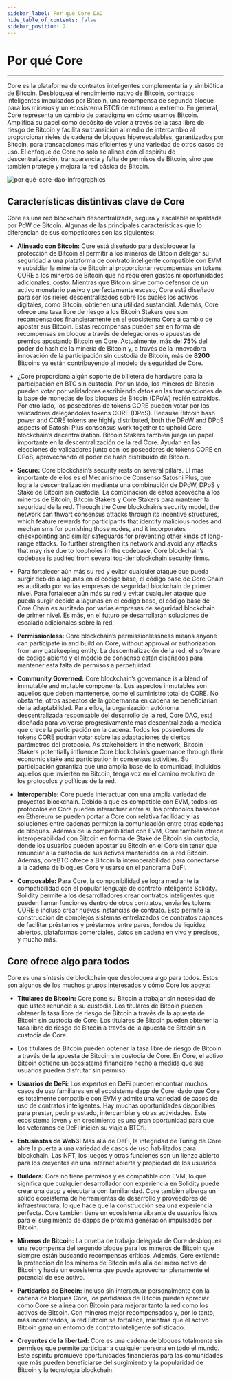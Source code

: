 ```yaml
---
sidebar_label: Por qué Core DAO
hide_table_of_contents: false
sidebar_position: 2
---
```


# Por qué  Core

---

Core es la plataforma de contratos inteligentes complementaria y simbiótica de Bitcoin. Desbloquea el rendimiento nativo de Bitcoin, contratos inteligentes impulsados ​​por Bitcoin, una recompensa de segundo bloque para los mineros y un ecosistema BTCfi de extremo a extremo. En general, Core representa un cambio de paradigma en cómo usamos Bitcoin. Amplifica su papel como depósito de valor a través de la tasa libre de riesgo de Bitcoin y facilita su transición al medio de intercambio al proporcionar rieles de cadena de bloques hiperescalables, garantizados por Bitcoin, para transacciones más eficientes y una variedad de otros casos de uso. El enfoque de Core no sólo se alinea con el espíritu de descentralización, transparencia y falta de permisos de Bitcoin, sino que también protege y mejora la red básica de Bitcoin.

![por qué-core-dao-infrographics](../../../static/img/Infographic.png)

## Características distintivas clave de Core

Core es una red blockchain descentralizada, segura y escalable respaldada por PoW de Bitcoin. Algunas de las principales características que lo diferencian de sus competidores son las siguientes:

- **Alineado con Bitcoin:** Core está diseñado para desbloquear la protección de Bitcoin al permitir a los mineros de Bitcoin delegar su seguridad a una plataforma de contrato inteligente compatible con EVM y subsidiar la minería de Bitcoin al proporcionar recompensas en tokens CORE a los mineros de Bitcoin que no requieren gastos ni oportunidades adicionales. costo. Mientras que Bitcoin sirve como defensor de un activo monetario pasivo y perfectamente escaso, Core está diseñado para ser los rieles descentralizados sobre los cuales los activos digitales, como Bitcoin, obtienen una utilidad sustancial. Además, Core ofrece una tasa libre de riesgo a los Bitcoin Stakers que son recompensados ​​financieramente en el ecosistema Core a cambio de apostar sus Bitcoin. Estas recompensas pueden ser en forma de recompensas en bloque a través de delegaciones o apuestas de premios apostando Bitcoin en Core. Actualmente, más del **75%** del poder de hash de la minería de Bitcoin y, a través de la innovadora innovación de la participación sin custodia de Bitcoin, más de **8200** Bitcoins ya están contribuyendo al modelo de seguridad de Core.

- ¿Core proporciona algún soporte de billetera de hardware para la participación en BTC sin custodia. Por un lado, los mineros de Bitcoin pueden votar por validadores escribiendo datos en las transacciones de la base de monedas de los bloques de Bitcoin (DPoW) recién extraídos. Por otro lado, los poseedores de tokens CORE pueden votar por los validadores delegándoles tokens CORE (DPoS). Because Bitcoin hash power and CORE tokens are highly distributed, both the DPoW and DPoS aspects of Satoshi Plus consensus work together to uphold Core blockchain’s decentralization. Bitcoin Stakers también juega un papel importante en la descentralización de la red Core. Ayudan en las elecciones de validadores junto con los poseedores de tokens CORE en DPoS, aprovechando el poder de hash distribuido de Bitcoin.

- **Secure:** Core blockchain’s security rests on several pillars. El más importante de ellos es el Mecanismo de Consenso Satoshi Plus, que logra la descentralización mediante una combinación de DPoW, DPoS y Stake de Bitcoin sin custodia. La combinación de estos aprovecha a los mineros de Bitcoin, Bitcoin Stakers y Core Stakers para mantener la seguridad de la red. Through the Core blockchain’s security model, the network can thwart consensus attacks through its incentive structures, which feature rewards for participants that identify malicious nodes and mechanisms for punishing those nodes, and it incorporates checkpointing and similar safeguards for preventing other kinds of long-range attacks. To further strengthen its network and avoid any attacks that may rise due to loopholes in the codebase, Core blockchain’s codebase is audited from several top-tier blockchain security firms.

- Para fortalecer aún más su red y evitar cualquier ataque que pueda surgir debido a lagunas en el código base, el código base de Core Chain es auditado por varias empresas de seguridad blockchain de primer nivel. Para fortalecer aún más su red y evitar cualquier ataque que pueda surgir debido a lagunas en el código base, el código base de Core Chain es auditado por varias empresas de seguridad blockchain de primer nivel. Es más, en el futuro se desarrollarán soluciones de escalado adicionales sobre la red.

- **Permissionless:** Core blockchain’s permissionlessness means anyone can participate in and build on Core, without approval or authorization from any gatekeeping entity. La descentralización de la red, el software de código abierto y el modelo de consenso están diseñados para mantener esta falta de permisos a perpetuidad.

- **Community Governed:** Core blockchain’s governance is a blend of immutable and mutable components. Los aspectos inmutables son aquellos que deben mantenerse, como el suministro total de CORE. No obstante, otros aspectos de la gobernanza en cadena se beneficiarían de la adaptabilidad. Para ellos, la organización autónoma descentralizada responsable del desarrollo de la red, Core DAO, está diseñada para volverse progresivamente más descentralizada a medida que crece la participación en la cadena. Todos los poseedores de tokens CORE podrán votar sobre las adaptaciones de ciertos parámetros del protocolo. As stakeholders in the network, Bitcoin Stakers potentially influence Core blockchain’s governance through their economic stake and participation in consensus activities. Su participación garantiza que una amplia base de la comunidad, incluidos aquellos que invierten en Bitcoin, tenga voz en el camino evolutivo de los protocolos y políticas de la red.

- **Interoperable:** Core puede interactuar con una amplia variedad de proyectos blockchain. Debido a que es compatible con EVM, todos los protocolos en Core pueden interactuar entre sí, los protocolos basados ​​en Ethereum se pueden portar a Core con relativa facilidad y las soluciones entre cadenas permiten la comunicación entre otras cadenas de bloques. Además de la compatibilidad con EVM, Core también ofrece interoperabilidad con Bitcoin en forma de Stake de Bitcoin sin custodia, donde los usuarios pueden apostar su Bitcoin en el Core sin tener que renunciar a la custodia de sus activos mantenidos en la red Bitcoin. Además, coreBTC ofrece a Bitcoin la interoperabilidad para conectarse a la cadena de bloques Core y usarse en el panorama DeFi.

- **Composable:** Para Core, la componibilidad se logra mediante la compatibilidad con el popular lenguaje de contrato inteligente Solidity. Solidity permite a los desarrolladores crear contratos inteligentes que pueden llamar funciones dentro de otros contratos, enviarles tokens CORE e incluso crear nuevas instancias de contrato. Esto permite la construcción de complejos sistemas entrelazados de contratos capaces de facilitar préstamos y préstamos entre pares, fondos de liquidez abiertos, plataformas comerciales, datos en cadena en vivo y precisos, y mucho más.

## Core ofrece algo para todos

Core es una síntesis de blockchain que desbloquea algo para todos. Estos son algunos de los muchos grupos interesados ​​y cómo Core los apoya:

- **Titulares de Bitcoin:** Core pone su Bitcoin a trabajar sin necesidad de que usted renuncie a su custodia. Los titulares de Bitcoin pueden obtener la tasa libre de riesgo de Bitcoin a través de la apuesta de Bitcoin sin custodia de Core. Los titulares de Bitcoin pueden obtener la tasa libre de riesgo de Bitcoin a través de la apuesta de Bitcoin sin custodia de Core.

- Los titulares de Bitcoin pueden obtener la tasa libre de riesgo de Bitcoin a través de la apuesta de Bitcoin sin custodia de Core. En Core, el activo Bitcoin obtiene un ecosistema financiero hecho a medida que sus usuarios pueden disfrutar sin permiso.

- **Usuarios de DeFi:** Los expertos en DeFi pueden encontrar muchos casos de uso familiares en el ecosistema dapp de Core, dado que Core es totalmente compatible con EVM y admite una variedad de casos de uso de contratos inteligentes. Hay muchas oportunidades disponibles para prestar, pedir prestado, intercambiar y otras actividades. Este ecosistema joven y en crecimiento es una gran oportunidad para que los veteranos de DeFi inicien su viaje a BTCfi.

- **Entusiastas de Web3:** Más allá de DeFi, la integridad de Turing de Core abre la puerta a una variedad de casos de uso habilitados para blockchain. Las NFT, los juegos y otras funciones son un lienzo abierto para los creyentes en una Internet abierta y propiedad de los usuarios.

- **Builders:** Core no tiene permisos y es compatible con EVM, lo que significa que cualquier desarrollador con experiencia en Solidity puede crear una dapp y ejecutarla con familiaridad. Core también alberga un sólido ecosistema de herramientas de desarrollo y proveedores de infraestructura, lo que hace que la construcción sea una experiencia perfecta. Core también tiene un ecosistema vibrante de usuarios listos para el surgimiento de dapps de próxima generación impulsadas por Bitcoin.

- **Mineros de Bitcoin:** La prueba de trabajo delegada de Core desbloquea una recompensa del segundo bloque para los mineros de Bitcoin que siempre están buscando recompensas críticas. Además, Core extiende la protección de los mineros de Bitcoin más allá del mero activo de Bitcoin y hacia un ecosistema que puede aprovechar plenamente el potencial de ese activo.

- **Partidarios de Bitcoin:** Incluso sin interactuar personalmente con la cadena de bloques Core, los partidarios de Bitcoin pueden apreciar cómo Core se alinea con Bitcoin para mejorar tanto la red como los activos de Bitcoin. Con mineros mejor recompensados ​​y, por lo tanto, más incentivados, la red Bitcoin se fortalece, mientras que el activo Bitcoin gana un entorno de contrato inteligente sofisticado.

- **Creyentes de la libertad:** Core es una cadena de bloques totalmente sin permisos que permite participar a cualquier persona en todo el mundo. Este espíritu promueve oportunidades financieras para las comunidades que más pueden beneficiarse del surgimiento y la popularidad de Bitcoin y la tecnología blockchain.